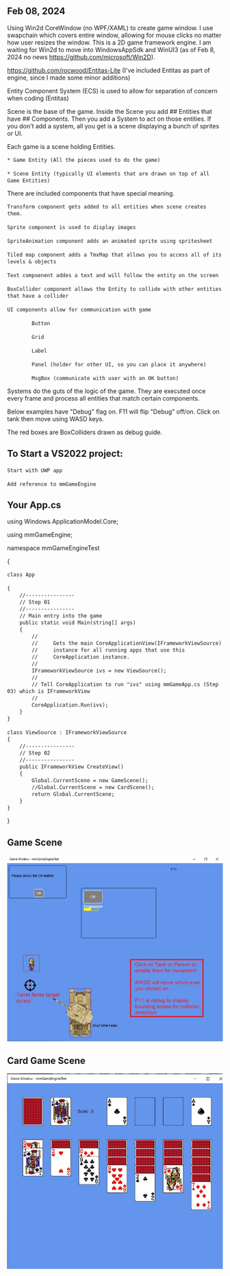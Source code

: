 ## Feb 08, 2024

Using Win2d CoreWindow (no WPF/XAML) to create game window.  I use swapchain which covers entire window, allowing for mouse clicks no matter how user resizes the window.
This is a 2D game framework engine.  I am waiting for Win2d to move into WindowsAppSdk and WinUI3 (as of Feb 8, 2024 no news https://github.com/microsoft/Win2D).

https://github.com/rocwood/Entitas-Lite        (I've included Entitas as part of engine, since I made some minor additions)

Entity Component System (ECS) is used to allow for separation of concern when coding (Entitas) 

Scene is the base of the game.  Inside the Scene you add ## Entities that have ## Components.  Then you add a System to act on those entities.  If you don't add a system, all you get is a scene displaying a bunch of sprites or UI.  

Each game is a scene holding Entities.
        
    * Game Entity (All the pieces used to do the game)
        
    * Scene Entity (typically UI elements that are drawn on top of all Game Entities)
    
There are included components that have special meaning.  
       
    Transform component gets added to all entities when scene creates them.
    
    Sprite component is used to display images
    
    SpriteAnimation component adds an animated sprite using spritesheet
    
    Tiled map component adds a TmxMap that allows you to access all of its levels & objects
    
    Text compoenent addes a text and will follow the entity on the screen 
    
    BoxCollider component allows the Entity to collide with other entities that have a collider

    UI components allow for communication with game

            Button 

            Grid

            Label

            Panel (holder for other UI, so you can place it anywhere)

            MsgBox (communicate with user with an OK button)

            
    
Systems do the guts of the logic of the game.  They are executed once every frame and process all entities that match certain components.

Below examples have "Debug" flag on.  F11 will flip "Debug" off/on.  Click on tank then move using WASD keys.  

The red boxes are BoxColliders drawn as debug guide.

## To Start a VS2022 project:

    Start with UWP app
       
    Add reference to mmGameEngine
 
## Your App.cs

using Windows.ApplicationModel.Core;

using mmGameEngine;

namespace mmGameEngineTest

{

    class App
    
    {
        //----------------
        // Step 01
        //----------------
        // Main entry into the game
        public static void Main(string[] args)
        {
            //
            //     Gets the main CoreApplicationView(IFrameworkViewSource)
            //     instance for all running apps that use this
            //     CoreApplication instance.
            //
            IFrameworkViewSource ivs = new ViewSource();
            //
            // Tell CoreApplication to run "ivs" using mmGameApp.cs (Step 03) which is IFrameworkView
            //            
            CoreApplication.Run(ivs);
        }
    }
    
    class ViewSource : IFrameworkViewSource
    {
        //----------------
        // Step 02
        //----------------
        public IFrameworkView CreateView()
        {
            Global.CurrentScene = new GameScene();
            //Global.CurrentScene = new CardScene();
            return Global.CurrentScene;
        }
    }
}


## Game Scene

![game image](GameScene.jpg)









## Card Game Scene

![game image](CardScene.jpg)




